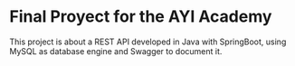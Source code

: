 # Final Proyect for the AYI Academy

This project is about a REST API developed in Java with SpringBoot, 
using MySQL as database engine and Swagger to document it.